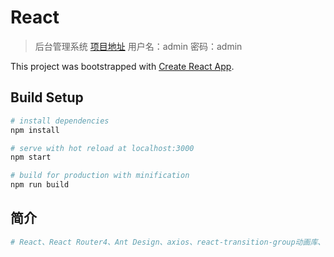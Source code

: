 # React
> 后台管理系统 [项目地址](http://api.cf69.com/static/adminHtml/index.html)
> 用户名：admin 密码：admin

This project was bootstrapped with [Create React App](https://github.com/facebook/create-react-app).

## Build Setup

``` bash
# install dependencies
npm install

# serve with hot reload at localhost:3000
npm start

# build for production with minification
npm run build
```

## 简介
``` bash
# React、React Router4、Ant Design、axios、react-transition-group动画库、scss、封装ajax请求及其他工具类；
```